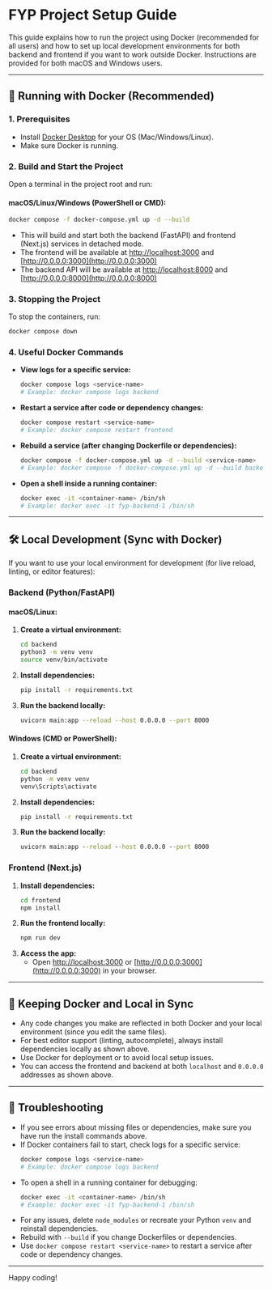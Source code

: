 # FYP Project Setup Guide


This guide explains how to run the project using Docker (recommended for all users) and how to set up local development environments for both backend and frontend if you want to work outside Docker.
Instructions are provided for both macOS and Windows users.

---


## 🚀 Running with Docker (Recommended)

### 1. Prerequisites
- Install [Docker Desktop](https://www.docker.com/products/docker-desktop/) for your OS (Mac/Windows/Linux).
- Make sure Docker is running.

### 2. Build and Start the Project
Open a terminal in the project root and run:

#### macOS/Linux/Windows (PowerShell or CMD):
```sh
docker compose -f docker-compose.yml up -d --build
```

- This will build and start both the backend (FastAPI) and frontend (Next.js) services in detached mode.
- The frontend will be available at [http://localhost:3000](http://localhost:3000) and [http://0.0.0.0:3000](http://0.0.0.0:3000)
- The backend API will be available at [http://localhost:8000](http://localhost:8000) and [http://0.0.0.0:8000](http://0.0.0.0:8000)

### 3. Stopping the Project
To stop the containers, run:
```sh
docker compose down
```

### 4. Useful Docker Commands

- **View logs for a specific service:**
   ```sh
   docker compose logs <service-name>
   # Example: docker compose logs backend
   ```
- **Restart a service after code or dependency changes:**
   ```sh
   docker compose restart <service-name>
   # Example: docker compose restart frontend
   ```
- **Rebuild a service (after changing Dockerfile or dependencies):**
   ```sh
   docker compose -f docker-compose.yml up -d --build <service-name>
   # Example: docker compose -f docker-compose.yml up -d --build backend
   ```
- **Open a shell inside a running container:**
   ```sh
   docker exec -it <container-name> /bin/sh
   # Example: docker exec -it fyp-backend-1 /bin/sh
   ```

---

## 🛠️ Local Development (Sync with Docker)


If you want to use your local environment for development (for live reload, linting, or editor features):

### Backend (Python/FastAPI)
#### macOS/Linux:
1. **Create a virtual environment:**
   ```sh
   cd backend
   python3 -m venv venv
   source venv/bin/activate
   ```
2. **Install dependencies:**
   ```sh
   pip install -r requirements.txt
   ```
3. **Run the backend locally:**
   ```sh
   uvicorn main:app --reload --host 0.0.0.0 --port 8000
   ```

#### Windows (CMD or PowerShell):
1. **Create a virtual environment:**
   ```bat
   cd backend
   python -m venv venv
   venv\Scripts\activate
   ```
2. **Install dependencies:**
   ```bat
   pip install -r requirements.txt
   ```
3. **Run the backend locally:**
   ```bat
   uvicorn main:app --reload --host 0.0.0.0 --port 8000
   ```

### Frontend (Next.js)
1. **Install dependencies:**
   ```sh
   cd frontend
   npm install
   ```
2. **Run the frontend locally:**
   ```sh
   npm run dev
   ```
3. **Access the app:**
   - Open [http://localhost:3000](http://localhost:3000) or [http://0.0.0.0:3000](http://0.0.0.0:3000) in your browser.

---


## 🔄 Keeping Docker and Local in Sync
- Any code changes you make are reflected in both Docker and your local environment (since you edit the same files).
- For best editor support (linting, autocomplete), always install dependencies locally as shown above.
- Use Docker for deployment or to avoid local setup issues.
- You can access the frontend and backend at both `localhost` and `0.0.0.0` addresses as shown above.

---


## 📝 Troubleshooting
- If you see errors about missing files or dependencies, make sure you have run the install commands above.
- If Docker containers fail to start, check logs for a specific service:
   ```sh
   docker compose logs <service-name>
   # Example: docker compose logs backend
   ```
- To open a shell in a running container for debugging:
   ```sh
   docker exec -it <container-name> /bin/sh
   # Example: docker exec -it fyp-backend-1 /bin/sh
   ```
- For any issues, delete `node_modules` or recreate your Python `venv` and reinstall dependencies.
- Rebuild with `--build` if you change Dockerfiles or dependencies.
- Use `docker compose restart <service-name>` to restart a service after code or dependency changes.

---

Happy coding!
